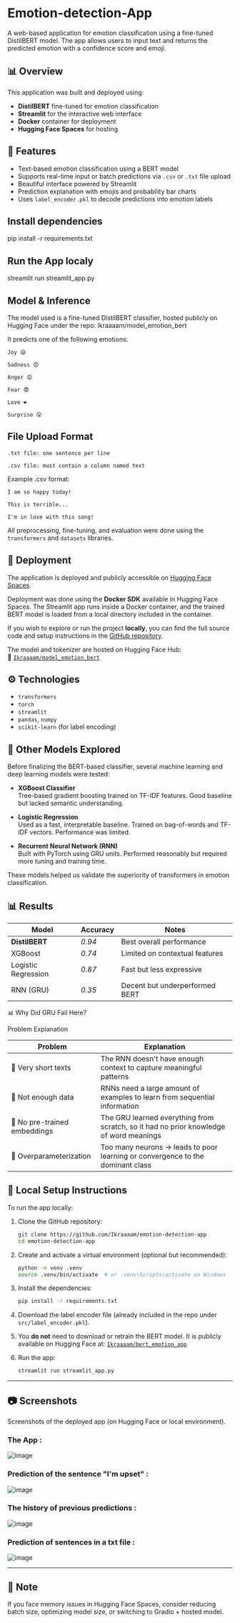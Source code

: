 # Emotion-detection-App

A web-based application for emotion classification using a fine-tuned DistilBERT model. The app allows users to input text and returns the predicted emotion with a confidence score and emoji.

## 📊 Overview

This application was built and deployed using:
- **DistilBERT** fine-tuned for emotion classification
- **Streamlit** for the interactive web interface
- **Docker** container for deployment
- **Hugging Face Spaces** for hosting

## 🚀 Features

- Text-based emotion classification using a BERT model
- Supports real-time input or batch predictions via `.csv` or `.txt` file upload
- Beautiful interface powered by Streamlit
- Prediction explanation with emojis and probability bar charts
- Uses `label_encoder.pkl` to decode predictions into emotion labels

## Install dependencies

pip install -r requirements.txt


## Run the App localy

streamlit run streamlit_app.py

## Model & Inference

The model used is a fine-tuned DistilBERT classifier, hosted publicly on Hugging Face under the repo:
Ikraaaam/model_emotion_bert

It predicts one of the following emotions:

    Joy 😄

    Sadness 😞

    Anger 😡

    Fear 😨

    Love ❤️

    Surprise 😲



## File Upload Format

    .txt file: one sentence per line

    .csv file: must contain a column named text

Example .csv format:

    I am so happy today!
  
    This is terrible...
  
    I'm in love with this song!

All preprocessing, fine-tuning, and evaluation were done using the `transformers` and `datasets` libraries.

## 🚀 Deployment

The application is deployed and publicly accessible on [Hugging Face Spaces](https://huggingface.co/spaces/Ikraaaam/Emotion_detection_app).

Deployment was done using the **Docker SDK** available in Hugging Face Spaces. The Streamlit app runs inside a Docker container, and the trained BERT model is loaded from a local directory included in the container.

If you wish to explore or run the project **locally**, you can find the full source code and setup instructions in the [GitHub repository](https://github.com/Ikraaaam/emotion-detection-app).



The model and tokenizer are hosted on Hugging Face Hub:  
🔗 [`Ikraaaam/model_emotion_bert`](https://huggingface.co/Ikraaaam/model_emotion_bert)

## ⚙️ Technologies

- `transformers`
- `torch`
- `streamlit`
- `pandas`, `numpy`
- `scikit-learn` (for label encoding)


## 🔎 Other Models Explored

Before finalizing the BERT-based classifier, several machine learning and deep learning models were tested:

- **XGBoost Classifier**  
  Tree-based gradient boosting trained on TF-IDF features. Good baseline but lacked semantic understanding.

- **Logistic Regression**  
  Used as a fast, interpretable baseline. Trained on bag-of-words and TF-IDF vectors. Performance was limited.

- **Recurrent Neural Network (RNN)**  
  Built with PyTorch using GRU units. Performed reasonably but required more tuning and training time.

These models helped us validate the superiority of transformers in emotion classification.


## 📊 Results

| Model              | Accuracy  | Notes                            |
|-------------------|----------|----------------------------------|
| **DistilBERT**     | *0.94*  | Best overall performance         |
| XGBoost            | *0.74*  | Limited on contextual features   |
| Logistic Regression | *0.87*  | Fast but less expressive         |
| RNN (GRU)         | *0.35*  | Decent but underperformed BERT   |


📊 Why Did GRU Fail Here?

Problem	Explanation

| Problem                      | Explanation                                                                             |
| ---------------------------- | --------------------------------------------------------------------------------------- |
| 💬 Very short texts          | The RNN doesn't have enough context to capture meaningful patterns                      |
| 🧪 Not enough data           | RNNs need a large amount of examples to learn from sequential information               |
| 🧱 No pre-trained embeddings | The GRU learned everything from scratch, so it had no prior knowledge of word meanings |
| 📐 Overparameterization      | Too many neurons → leads to poor learning or convergence to the dominant class          |

## 🧪 Local Setup Instructions

To run the app locally:

1. Clone the GitHub repository:
   ```bash
   git clone https://github.com/Ikraaaam/emotion-detection-app
   cd emotion-detection-app
   ```

2. Create and activate a virtual environment (optional but recommended):
   ```bash
   python -m venv .venv
   source .venv/bin/activate  # or .venv\Scripts\activate on Windows
   ```

3. Install the dependencies:
   ```bash
   pip install -r requirements.txt
   ```

4. Download the label encoder file (already included in the repo under `src/label_encoder.pkl`).

5. You **do not** need to download or retrain the BERT model. It is publicly available on Hugging Face at:
   [`Ikraaaam/bert_emotion_app`](https://huggingface.co/Ikraaaam/bert-emotion-app)

6. Run the app:
   ```bash
   streamlit run streamlit_app.py
   ```

---

## 📷 Screenshots

Screenshots of the deployed app (on Hugging Face or local environment).
### The App :
![image](https://github.com/user-attachments/assets/930d9037-f4b6-4ab3-a3a6-4c78a413ccd7)

### Prediction of the sentence "I'm upset" :
![image](https://github.com/user-attachments/assets/7bb8c392-ea15-4d50-9077-1b600bf9c0ef)

### The history of previous predictions :
![image](https://github.com/user-attachments/assets/cc73db24-8098-44cc-bffd-f92bbcec2e9f)

### Prediction of sentences in a txt file :
![image](https://github.com/user-attachments/assets/2b028dea-f1b5-4b4d-9cff-637fcb1e382a)


---

## 📌 Note
If you face memory issues in Hugging Face Spaces, consider reducing batch size, optimizing model size, or switching to Gradio + hosted model.

